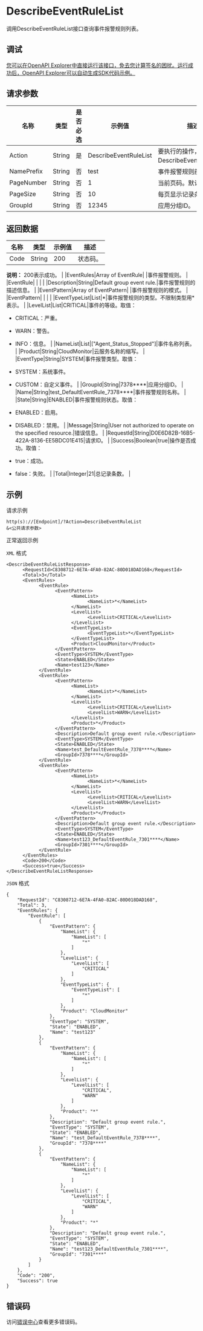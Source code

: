 # DescribeEventRuleList

调用DescribeEventRuleList接口查询事件报警规则列表。

## 调试

[您可以在OpenAPI Explorer中直接运行该接口，免去您计算签名的困扰。运行成功后，OpenAPI Explorer可以自动生成SDK代码示例。](https://api.aliyun.com/#product=Cms&api=DescribeEventRuleList&type=RPC&version=2019-01-01)

## 请求参数

|名称|类型|是否必选|示例值|描述|
|--|--|----|---|--|
|Action|String|是|DescribeEventRuleList|要执行的操作，取值：DescribeEventRuleList。 |
|NamePrefix|String|否|test|事件报警规则前缀。 |
|PageNumber|String|否|1|当前页码。默认值：1。 |
|PageSize|String|否|10|每页显示记录条数。 |
|GroupId|String|否|12345|应用分组ID。 |

## 返回数据

|名称|类型|示例值|描述|
|--|--|---|--|
|Code|String|200|状态码。

 **说明：** 200表示成功。 |
|EventRules|Array of EventRule| |事件报警规则。 |
|EventRule| | | |
|Description|String|Default group event rule.|事件报警规则的描述信息。 |
|EventPattern|Array of EventPattern| |事件报警规则的模式。 |
|EventPattern| | | |
|EventTypeList|List|\*|事件报警规则的类型。不限制类型用\*表示。 |
|LevelList|List|CRITICAL|事件的等级。取值：

 -   CRITICAL：严重。
-   WARN：警告。
-   INFO：信息。 |
|NameList|List|\["Agent\_Status\_Stopped"\]|事件名称列表。 |
|Product|String|CloudMonitor|云服务名称的缩写。 |
|EventType|String|SYSTEM|事件报警类型。取值：

 -   SYSTEM：系统事件。
-   CUSTOM：自定义事件。 |
|GroupId|String|7378\*\*\*\*|应用分组ID。 |
|Name|String|test\_DefaultEventRule\_7378\*\*\*\*|事件报警规则名称。 |
|State|String|ENABLED|事件报警规则状态。取值：

 -   ENABLED：启用。
-   DISABLED：禁用。 |
|Message|String|User not authorized to operate on the specified resource.|错误信息。 |
|RequestId|String|D0E6D82B-16B5-422A-8136-EE5BDC01E415|请求ID。 |
|Success|Boolean|true|操作是否成功。取值：

 -   true：成功。
-   false：失败。 |
|Total|Integer|21|总记录条数。 |

## 示例

请求示例

```
http(s)://[Endpoint]/?Action=DescribeEventRuleList
&<公共请求参数>
```

正常返回示例

`XML` 格式

```
<DescribeEventRuleListResponse>
	  <RequestId>C8308712-6E7A-4FA0-82AC-80D018DAD168</RequestId>
	  <Total>3</Total>
	  <EventRules>
		    <EventRule>
			      <EventPattern>
				        <NameList>
					          <NameList>*</NameList>
				        </NameList>
				        <LevelList>
					          <LevelList>CRITICAL</LevelList>
				        </LevelList>
				        <EventTypeList>
					          <EventTypeList>*</EventTypeList>
				        </EventTypeList>
				        <Product>CloudMonitor</Product>
			      </EventPattern>
			      <EventType>SYSTEM</EventType>
			      <State>ENABLED</State>
			      <Name>test123</Name>
		    </EventRule>
		    <EventRule>
			      <EventPattern>
				        <NameList>
					          <NameList>*</NameList>
				        </NameList>
				        <LevelList>
					          <LevelList>CRITICAL</LevelList>
					          <LevelList>WARN</LevelList>
				        </LevelList>
				        <Product>*</Product>
			      </EventPattern>
			      <Description>Default group event rule.</Description>
			      <EventType>SYSTEM</EventType>
			      <State>ENABLED</State>
			      <Name>test_DefaultEventRule_7378****</Name>
			      <GroupId>7378****</GroupId>
		    </EventRule>
		    <EventRule>
			      <EventPattern>
				        <NameList>
					          <NameList>*</NameList>
				        </NameList>
				        <LevelList>
					          <LevelList>CRITICAL</LevelList>
					          <LevelList>WARN</LevelList>
				        </LevelList>
				        <Product>*</Product>
			      </EventPattern>
			      <Description>Default group event rule.</Description>
			      <EventType>SYSTEM</EventType>
			      <State>ENABLED</State>
			      <Name>test123_DefaultEventRule_7301****</Name>
			      <GroupId>7301****</GroupId>
		    </EventRule>
	  </EventRules>
	  <Code>200</Code>
	  <Success>true</Success>
</DescribeEventRuleListResponse>
```

`JSON` 格式

```
{
	"RequestId": "C8308712-6E7A-4FA0-82AC-80D018DAD168",
	"Total": 3,
	"EventRules": {
		"EventRule": [
			{
				"EventPattern": {
					"NameList": {
						"NameList": [
							"*"
						]
					},
					"LevelList": {
						"LevelList": [
							"CRITICAL"
						]
					},
					"EventTypeList": {
						"EventTypeList": [
							"*"
						]
					},
					"Product": "CloudMonitor"
				},
				"EventType": "SYSTEM",
				"State": "ENABLED",
				"Name": "test123"
			},
			{
				"EventPattern": {
					"NameList": {
						"NameList": [
							"*"
						]
					},
					"LevelList": {
						"LevelList": [
							"CRITICAL",
							"WARN"
						]
					},
					"Product": "*"
				},
				"Description": "Default group event rule.",
				"EventType": "SYSTEM",
				"State": "ENABLED",
				"Name": "test_DefaultEventRule_7378****",
				"GroupId": "7378****"
			},
			{
				"EventPattern": {
					"NameList": {
						"NameList": [
							"*"
						]
					},
					"LevelList": {
						"LevelList": [
							"CRITICAL",
							"WARN"
						]
					},
					"Product": "*"
				},
				"Description": "Default group event rule.",
				"EventType": "SYSTEM",
				"State": "ENABLED",
				"Name": "test123_DefaultEventRule_7301****",
				"GroupId": "7301****"
			}
		]
	},
	"Code": "200",
	"Success": true
}
```

## 错误码

访问[错误中心](https://error-center.aliyun.com/status/product/Cms)查看更多错误码。

